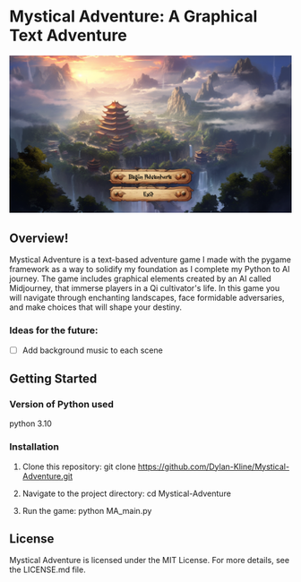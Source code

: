 # Mystical Adventure: A Graphical Text Adventure

<div align="left">
  <img src="https://github.com/Dylan-Kline/Mystical-Adventure/blob/9a32f9b891c37e0515f9419b844fbe932719e2c9/images/Start%20Screenshot.png" alt="Image">
</div>


## Overview!

Mystical Adventure is a text-based adventure game I made with the pygame framework as a way to solidify my foundation as I complete my Python to AI journey. The game includes graphical elements created by an AI called Midjourney, that immerse players in a Qi cultivator's life. In this game you will navigate through enchanting landscapes, face formidable adversaries, and make choices that will shape your destiny.

### Ideas for the future:
- [ ] Add background music to each scene

## Getting Started

### Version of Python used
python 3.10

### Installation

1. Clone this repository:
   git clone https://github.com/Dylan-Kline/Mystical-Adventure.git

2. Navigate to the project directory:
   cd Mystical-Adventure

3. Run the game:
   python MA_main.py

## License

Mystical Adventure is licensed under the MIT License. For more details, see the LICENSE.md file.


